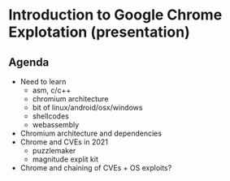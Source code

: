 # Introduction to Google Chrome Explotation (presentation)

## Agenda
- Need to learn
  - asm, c/c++
  - chromium architecture
  - bit of linux/android/osx/windows
  - shellcodes
  - webassembly
- Chromium architecture and dependencies
- Chrome and CVEs in 2021
  - puzzlemaker
  - magnitude explit kit
- Chrome and chaining of CVEs + OS exploits?
